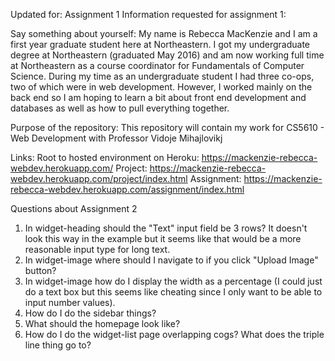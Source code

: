 Updated for: Assignment 1
Information requested for assignment 1:

Say something about yourself:
My name is Rebecca MacKenzie and I am a first year graduate student here at Northeastern. I got my undergraduate degree at Northeastern (graduated May 2016) and am now working full time at Northeastern as a course coordinator for Fundamentals of Computer Science. During my time as an undergraduate student I had three co-ops, two of which were in web development. However, I worked mainly on the back end so I am hoping to learn a bit about front end development and databases as well as how to pull everything together.

Purpose of the repository:
This repository will contain my work for CS5610 - Web Development with Professor Vidoje Mihajlovikj

Links:
Root to hosted environment on Heroku: https://mackenzie-rebecca-webdev.herokuapp.com/
Project: https://mackenzie-rebecca-webdev.herokuapp.com/project/index.html
Assignment: https://mackenzie-rebecca-webdev.herokuapp.com/assignment/index.html

Questions about Assignment 2
1. In widget-heading should the "Text" input field be 3 rows? It doesn't look this way in the example but it seems like that would be a more reasonable input type for long text.
2. In widget-image where should I navigate to if you click "Upload Image" button?
3. In widget-image how do I display the width as a percentage (I could just do a text box but this seems like cheating since I only want to be able to input number values).
4. How do I do the sidebar things?
5. What should the homepage look like?
6. How do I do the widget-list page overlapping cogs? What does the triple line thing go to?

